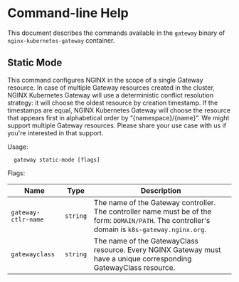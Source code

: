 # Command-line Help

This document describes the commands available in the `gateway` binary of `nginx-kubernetes-gateway` container.

## Static Mode

This command configures NGINX in the scope of a single Gateway resource. In case of multiple Gateway resources created
in the cluster, NGINX Kubernetes Gateway will use a deterministic conflict resolution strategy: it will choose the
oldest resource by creation timestamp. If the timestamps are equal, NGINX Kubernetes Gateway will choose the resource
that appears first in alphabetical order by “{namespace}/{name}”. We might support multiple Gateway resources. Please
share your use case with us if you're interested in that support.

Usage:

```
  gateway static-mode [flags]
```

Flags:

| Name | Type | Description |
|-|-|-|
| `gateway-ctlr-name` | `string` |  The name of the Gateway controller. The controller name must be of the form: `DOMAIN/PATH`. The controller's domain is `k8s-gateway.nginx.org`. |
| `gatewayclass`      | `string` | The name of the GatewayClass resource. Every NGINX Gateway must have a unique corresponding GatewayClass resource. |
